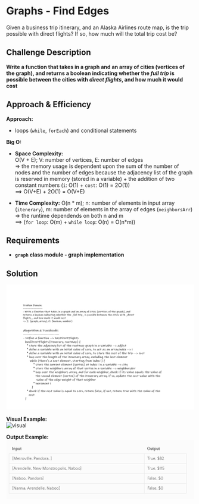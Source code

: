 # Graphs - Find Edges

Given a business trip itinerary, and an Alaska Airlines route map, is the trip possible with direct flights? If so, how much will the total trip cost be?

## Challenge Description

**Write a function that takes in a graph and an array of cities (vertices of the graph), and returns a boolean indicating whether the _full trip_ is possible between the cities with _direct flights_, and how much it would cost**

## Approach & Efficiency

**Approach:**
- loops (`while`, `forEach`) and conditional statements

**Big O:**
- **Space Complexity:**  
   O(V + E); V: number of vertices, E: number of edges  
   => the memory usage is dependent upon the sum of the number of nodes and the number of edges because the adjacency list of the graph is reserved in memory (stored in a variable) + the addition of two constant numbers (`i`: O(1) + `cost`: O(1) = 2O(1))   
   ==> O(V+E) + 2O(1) = O(V+E)

- **Time Complexity:**
   O(n * m); n: number of elements in input array (`itenerary`), m: number of elements in the array of edges (`neighborsArr`)  
   => the runtime dependends on both n and m   
   ==> (`for loop`: O(m) + `while loop`: O(n) = O(n*m))


## Requirements

- **`graph` class module - graph implementation**

## Solution

![whiteboard](./assets/cc37.png)  

**Visual Example:**  
![visual](https://codefellows.github.io/common_curriculum/data_structures_and_algorithms/Code_401/class-37/GraphDay27.PNG)

**Output Example:**  
![ouput](./assets/cc37-example.png)